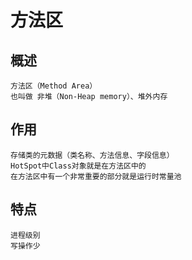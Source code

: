 
# 方法区

## 概述

    方法区（Method Area）
    也叫做 非堆（Non-Heap memory）、堆外内存

## 作用

    存储类的元数据（类名称、方法信息、字段信息）
	HotSpot中Class对象就是在方法区中的
    在方法区中有一个非常重要的部分就是运行时常量池

## 特点

    进程级别 
    写操作少
    

